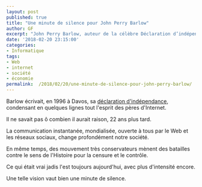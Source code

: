 ```yaml
---
layout: post
published: true
title: "Une minute de silence pour John Perry Barlow"
author: GF
excerpt: "John Perry Barlow, auteur de la célèbre Déclaration d’indépendance du Cyberespace, est mort le 7 février dernier. Cela vaut bien une minute de silence."
date: '2018-02-20 23:15:00'
categories:
- Informatique
tags:
- Web
- internet
- société
- économie
permalink:  /2018/02/20/une-minute-de-silence-pour-john-perry-barlow/
---
```


Barlow écrivait, en 1996 à Davos, sa [déclaration d'indépendance](https://www.eff.org/cyberspace-independence), condensant en quelques lignes tout l'esprit des pères d'Internet.

Il ne savait pas ô combien il aurait raison, 22 ans plus tard.

La communication instantanée, mondialisée, ouverte à tous par le Web et les réseaux sociaux, change profondément notre société. 

En même temps, des mouvement très conservateurs mènent des batailles contre le sens de l'Histoire pour la censure et le contrôle.

Ce qui était vrai jadis l'est toujours aujourd'hui, avec plus d'intensité encore.

Une telle vision vaut bien une minute de silence.